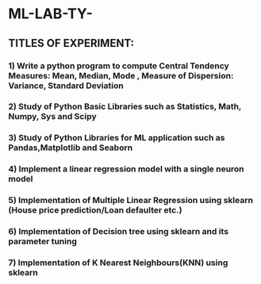 # ML-LAB-TY-
## TITLES OF EXPERIMENT:
### 1) Write a python program to compute Central Tendency Measures: Mean, Median, Mode , Measure of Dispersion: Variance, Standard Deviation
### 2) Study of Python Basic Libraries such as Statistics, Math, Numpy, Sys and Scipy
### 3) Study of Python Libraries for ML application such as Pandas,Matplotlib and Seaborn
### 4) Implement a linear regression model with a single neuron model
### 5) Implementation of Multiple Linear Regression using sklearn (House price prediction/Loan defaulter etc.)
### 6) Implementation of Decision tree using sklearn and its parameter tuning
### 7) Implementation of K Nearest Neighbours(KNN) using sklearn
